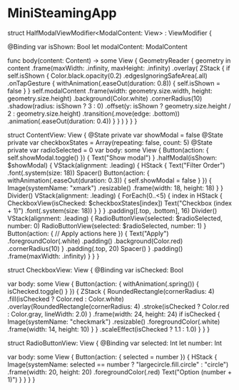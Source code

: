 # MiniSteamingApp
struct HalfModalViewModifier<ModalContent: View> : ViewModifier {

  @Binding var isShown: Bool
    let modalContent: ModalContent

   func body(content: Content) -> some View {
        GeometryReader { geometry in
            content
                .frame(maxWidth: .infinity, maxHeight: .infinity)
                .overlay(
                    ZStack {
                        if self.isShown {
                            Color.black.opacity(0.2)
                                .edgesIgnoringSafeArea(.all)
                                .onTapGesture {
                                    withAnimation(.easeOut(duration: 0.8)) {
                                        self.isShown = false
                                    }
                                }
              self.modalContent
                                .frame(width: geometry.size.width, height: geometry.size.height)
                                .background(Color.white)
                                .cornerRadius(10)
                                .shadow(radius: isShown ? 3 : 0)
                                .offset(y: isShown ? geometry.size.height / 2 : geometry.size.height)
                                .transition(.move(edge: .bottom))
                                .animation(.easeOut(duration: 0.4))
                        }
                    }
                )
        }
    }
}

struct ContentView: View {
    @State private var showModal = false
    @State private var checkboxStates = Array(repeating: false, count: 5)
    @State private var radioSelected = 0
    var body: some View {
        Button(action: {
            self.showModal.toggle()
        }) {
            Text("Show modal")
        }
        .halfModal(isShown: $showModal) {
            VStack(alignment: .leading) {
                HStack {
                    Text("Filter Order")
                        .font(.system(size: 18))
                    Spacer()
                    Button(action: {
                        withAnimation(.easeOut(duration: 0.3)) {
                            self.showModal = false
                        }
                    }) {
                        Image(systemName: "xmark")
                            .resizable()
                            .frame(width: 18, height: 18)
                    }
                }
                Divider()
                VStack(alignment: .leading) {
                    ForEach(0..<5) { index in
                        HStack {
                            CheckboxView(isChecked: $checkboxStates[index])
                            Text("Checkbox \(index + 1)")
                                .font(.system(size: 18))
                        }
                    }
                }
                .padding([.top, .bottom], 16)
                Divider()
                VStack(alignment: .leading) {
                    RadioButtonView(selected: $radioSelected, number: 0)
                    RadioButtonView(selected: $radioSelected, number: 1)
                }
                Button(action: {
                    // Apply actions here
                }) {
                    Text("Apply")
                        .foregroundColor(.white)
                        .padding()
                        .background(Color.red)
                        .cornerRadius(10)
                }
                .padding(.top, 20)
                Spacer()
            }
            .padding()
            .frame(maxWidth: .infinity)
        }
    }
}

struct CheckboxView: View {
    @Binding var isChecked: Bool

   var body: some View {
        Button(action: {
            withAnimation(.spring()) {
                isChecked.toggle()
            }
        }) {
            ZStack {
                RoundedRectangle(cornerRadius: 4)
                    .fill(isChecked ? Color.red : Color.white)
                    .overlay(RoundedRectangle(cornerRadius: 4)
                        .stroke(isChecked ? Color.red : Color.gray, lineWidth: 2.0)
                    )
                    .frame(width: 24, height: 24)
               if isChecked {
                    Image(systemName: "checkmark")
                        .resizable()
                        .foregroundColor(.white)
                        .frame(width: 14, height: 10)
                }
            }
            .scaleEffect(isChecked ? 1.1 : 1.0)
        }
    }
}



struct RadioButtonView: View {
    @Binding var selected: Int
    let number: Int
    
   var body: some View {
        Button(action: {
            selected = number
        }) {
            HStack {
                Image(systemName: selected == number ? "largecircle.fill.circle" : "circle")
                    .frame(width: 20, height: 20)
                    .foregroundColor(.red)
                Text("Option \(number + 1)")
            }
        }
    }
}
